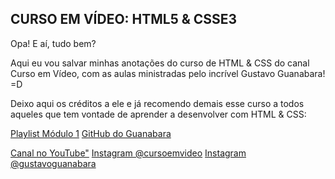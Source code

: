 ## CURSO EM VÍDEO: HTML5 & CSSE3

Opa! E aí, tudo bem?

Aqui eu vou salvar minhas anotações do curso de HTML & CSS do canal Curso em Vídeo, com as aulas ministradas pelo incrível Gustavo Guanabara! =D

Deixo aqui os créditos a ele e já recomendo demais esse curso a todos aqueles que tem vontade de aprender a desenvolver com HTML & CSS:

<a href="https://www.youtube.com/watch?v=Ejkb_YpuHWs&list=PLHz_AreHm4dkZ9-atkcmcBaMZdmLHft8n" target="_blank">Playlist Módulo 1</a>
<a href="https://github.com/gustavoguanabara" target="_blank">GitHub do Guanabara</a>

<a href="https://www.youtube.com/channel/UCrWvhVmt0Qac3HgsjQK62FQ" target="_blank">Canal no YouTube"</a>
<a href="https://www.instagram.com/cursoemvideo/" target="_blank">Instagram @cursoemvideo</a>
<a href="https://www.instagram.com/gustavoguanabara/" target="_balnk">Instagram @gustavoguanabara</a>